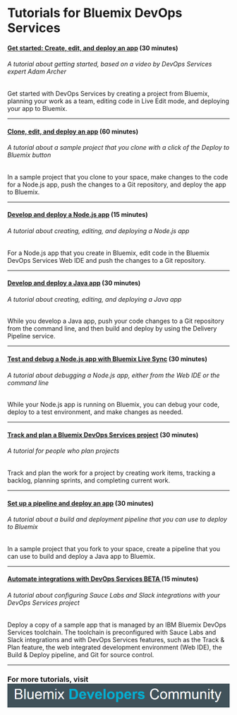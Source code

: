 # Tutorials for Bluemix DevOps Services


<div name="tutorials-list" class="jh-columns pbs">
<div class="jh-col-12-122 f_left">
<h4><a href="/tutorials/devopsoverview"><strong>Get started: Create, edit, and deploy an app</strong></a> (30 minutes)</h4>
<h6><em>A tutorial about getting started, based on a video by DevOps Services expert Adam Archer</em></h6>
Get started with DevOps Services by creating a project from Bluemix, planning your work as a team, editing code in Live Edit mode, and deploying your app to Bluemix.
<hr style="border-width:1px;margin-top:1em;margin-bottom:0em">
<a href="/tutorials/devopsweb"><h4> <strong>Clone, edit, and deploy an app</strong></a> (60 minutes)</h4>
<h6><em>A tutorial about a sample project that you clone with a click of the Deploy to Bluemix button</em></h6>
In a sample project that you clone to your space, make changes to the code for a Node.js app, push the changes to a Git repository, and deploy the app to Bluemix.
<hr style="border-width:1px;margin-top:1em;margin-bottom:0em">
<h4><a href="/tutorials/jazzeditor"><strong>Develop and deploy a Node.js app</strong></a> (15 minutes) </h4>
<h6><em>A tutorial about creating, editing, and deploying a Node.js app</em></h6>
For a Node.js app that you create in Bluemix, edit code in the Bluemix DevOps Services Web IDE and push the changes to a Git repository.
<hr style="border-width:1px;margin-top:1em;margin-bottom:0em"><h4>
<a href="/tutorials/jazzeditorjava"><strong>
Develop and deploy a  Java app</strong></a> (30 minutes) </h4>
<h6><em>A tutorial about creating, editing, and deploying a Java app</em></h6>
While you develop a Java app, push your code changes to a Git repository from the command line, and then build and deploy by using the Delivery Pipeline service.
<hr style="border-width:1px;margin-top:1em;margin-bottom:0em">
<h4>
<a href="/tutorials/livesync"><strong>Test and debug a Node.js app with Bluemix Live Sync</strong></a> (30 minutes)</h4><h6><em>A tutorial about debugging a Node.js app, either from the Web IDE or the command line</em></h6>
While your Node.js app is running on Bluemix, you can debug your code, deploy to a test environment, and make changes as needed.
<hr style="border-width:1px;margin-top:1em;margin-bottom:0em">
<h4>
<a href="/tutorials/trackplan"><strong>Track and plan a Bluemix DevOps Services project</strong></a> (30 minutes)
</h4><h6><em>A tutorial for people who plan projects</em></h6>
Track and plan the work for a project by creating work items, tracking a backlog, planning sprints, and completing current work.
<hr style="border-width:1px;margin-top:1em;margin-bottom:0em">
<h4>
<a href="/tutorials/basicbuild"><strong>Set up a pipeline and deploy an app</strong></a> (30 minutes)</h4>
<h6><em>A tutorial about a build and deployment pipeline that you can use to deploy to Bluemix</em></h6>
In a sample project that you fork to your space, create a pipeline that you can use to build and deploy a Java app to Bluemix.
<hr style="border-width:1px;margin-top:1em;margin-bottom:0em">
<h4>
<a href="/tutorials/integrations_ui"><strong>Automate integrations with DevOps Services BETA </strong></a> (15 minutes)</h4>
<h6><em>A tutorial about configuring Sauce Labs and Slack integrations with your DevOps Services project </em></h6>
Deploy a copy of a sample app that is managed by an IBM Bluemix DevOps Services toolchain. The toolchain is preconfigured with Sauce Labs and Slack integrations and with DevOps Services features, such as the Track & Plan feature, the web integrated development environment (Web IDE), the Build & Deploy pipeline, and Git for source control.
<hr style="border-width:1px;margin-top:1em;margin-bottom:0em">
</div></div>


### For more tutorials, visit <a href="https://developer.ibm.com/bluemix/docs/"><img style="display: inline; margin: 0px; border-style: none; margin-bottom: 2px;" src="images/bluemix-developers-community.png"></a>



